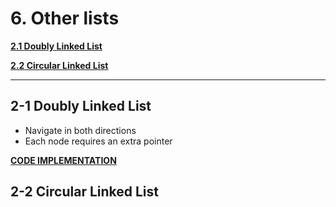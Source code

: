 # 6. Other lists

**[2.1 Doubly Linked List](#2-1-doubly-linked-list)**

**[2.2 Circular Linked List](#2-2-circular-linked-list)**

---

## 2-1 Doubly Linked List

- Navigate in both directions
- Each node requires an extra pointer

**[CODE IMPLEMENTATION](Src/)**

## 2-2 Circular Linked List